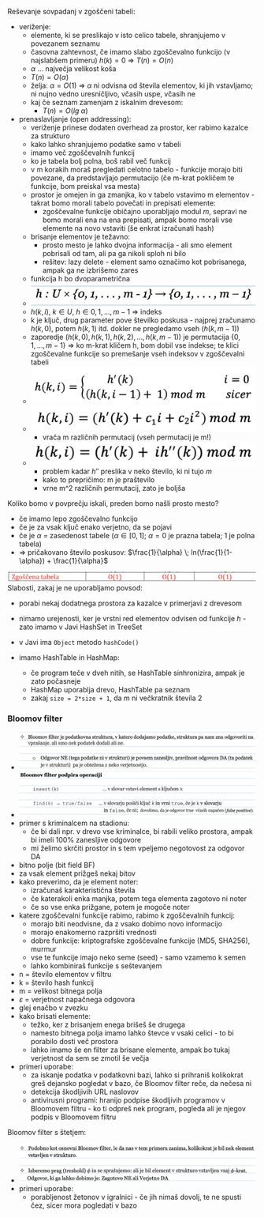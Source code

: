 Reševanje sovpadanj v zgoščeni tabeli:
- veriženje:
	- elemente, ki se preslikajo v isto celico tabele, shranjujemo v povezanem seznamu
	- časovna zahtevnost, če imamo slabo zgoščevalno funkcijo (v najslabšem primeru) $h(k) = 0$ => $T(n) = O(n)$
	- $\alpha$ ... največja velikost koša
	- $T(n) = O(\alpha)$
	- želja: $\alpha = O(1)$ => $\alpha$ ni odvisna od števila elementov, ki jih vstavljamo; ni nujno vedno uresničljivo, včasih uspe, včasih ne
	- kaj če seznam zamenjam z iskalnim drevesom:
		- $T(n) = O(lg \; \alpha)$
- prenaslavljanje (open addressing):
	- veriženje prinese dodaten overhead za prostor, ker rabimo kazalce za strukturo
	- kako lahko shranjujemo podatke samo v tabeli
	- imamo več zgoščevalnih funkcij
	- ko je tabela bolj polna, boš rabil več funkcij
	- v m korakih moraš pregledati celotno tabelo - funkcije morajo biti povezane, da predstavljajo permutacijo (če m-krat pokličem te funkcije, bom preiskal vsa mesta)
	- prostor je omejen in ga zmanjka, ko v tabelo vstavimo m elementov - takrat bomo morali tabelo povečati in prepisati elemente:
		- zgoščevalne funkcije običajno uporabljajo modul $m$, sepravi ne bomo morali ena na ena prepisati, ampak bomo morali vse elemente na novo vstaviti (še enkrat izračunati hash)
	- brisanje elementov je težavno:
		- prosto mesto je lahko dvojna informacija - ali smo element pobrisali od tam, ali pa ga nikoli sploh ni bilo
		- rešitev: lazy delete - element samo označimo kot pobrisanega, ampak ga ne izbrišemo zares
	- funkcija h bo dvoparametrična
	- ![400](../../Images3/Pasted%20image%2020250415085817.png)
	- $h(k, i)$, $k \in U$, $h \in {0, 1, ... , m-1}$ => indeks
	- k je ključ, drug parameter pove številko poskusa - najprej zračunamo $h(k,0)$, potem $h(k, 1)$ itd. dokler ne pregledamo vseh ($h(k, m-1)$)
	- zaporedje $(h(k,0), h(k,1), h(k,2), ... , h(k,m-1))$ je permutacija $\{0,1,...,m-1\}$ => ko m-krat kličem h, bom dobil vse indekse; te klici zgoščevalne funkcije so premešanje vseh indeksov v zgoščevalni tabeli
	- ![400](../../Images3/Pasted%20image%2020250415091914.png)
	- ![400](../../Images3/Pasted%20image%2020250415091933.png)
		- vrača m različnih permutacij (vseh permutacij je m!)
	- ![400](../../Images3/Pasted%20image%2020250415092006.png)
		- problem kadar $h''$ preslika v neko število, ki ni tujo $m$
		- kako to prepričimo: m je praštevilo
		- vrne m^2 različnih permutacij, zato je boljša

Koliko bomo v povprečju iskali, preden bomo našli prosto mesto?
- če imamo lepo zgoščevalno funkcijo
- če je za vsak ključ enako verjetno, da se pojavi
- če je $\alpha$ = zasedenost tabele ($\alpha \in [0,1]$; $\alpha = 0$ je prazna tabela; 1 je polna tabela)
- => pričakovano število poskusov: $\frac{1}{\alpha} \; ln(\frac{1}{1-\alpha}) + \frac{1}{\alpha}$

![500](../../Images3/Pasted%20image%2020250415093918.png)
Slabosti, zakaj je ne uporabljamo povsod:
- porabi nekaj dodatnega prostora za kazalce v primerjavi z drevesom
- nimamo urejenosti, ker je vrstni red elementov odvisen od funkcije $h$ - zato imamo v Javi HashSet in TreeSet

- v Javi ima `Object` metodo `hashCode()`
- imamo HashTable in HashMap:
	- če program teče v dveh nitih, se HashTable sinhronizira, ampak je zato počasneje
	- HashMap uporablja drevo, HashTable pa seznam
	- zakaj `size = 2*size + 1`, da m ni večkratnik števila 2

### Bloomov filter

- ![600](../../Images3/Pasted%20image%2020250415100754.png)
- ![600](../../Images3/Pasted%20image%2020250415100937.png)
- primer s kriminalcem na stadionu:
	- če bi dali npr. v drevo vse kriminalce, bi rabili veliko prostora, ampak bi imeli 100% zanesljive odgovore
	- mi želimo skrčiti prostor in s tem vpeljemo negotovost za odgovor DA
- bitno polje (bit field BF)
- za vsak element prižgeš nekaj bitov
- kako preverimo, da je element noter:
	- izračunaš karakteristična števila
	- če katerakoli enka manjka, potem tega elementa zagotovo ni noter
	- če so vse enka prižgane, potem je mogoče noter
- katere zgoščevalni funkcije rabimo, rabimo k zgoščevalnih funkcij:
	- morajo biti neodvisne, da z vsako dobimo novo informacijo
	- morajo enakomerno razpršiti vrednosti
	- dobre funkcije: kriptografske zgoščevalne funkcije (MD5, SHA256), murmur
	- vse te funkcije imajo neko seme (seed) - samo vzamemo k semen
	- lahko kombiniraš funkcije s seštevanjem
- n = število elementov v filtru
- k = število hash funkcij
- m = velikost bitnega polja
- $\varepsilon$ = verjetnost napačnega odgovora
- glej enačbo v zvezku
- kako brisati elemente:
	- težko, ker z brisanjem enega brišeš še drugega
	- namesto bitnega polja imamo lahko števce v vsaki celici - to bi porabilo dosti več prostora
	- lahko imamo še en filter za brisane elemente, ampak bo tukaj verjetnost da sem se zmotil še večja
- primeri uporabe:
	- za iskanje podatka v podatkovni bazi, lahko si prihraniš kolikokrat greš dejansko pogledat v bazo, če Bloomov filter reče, da nečesa ni
	- detekcija škodljivih URL naslovov
	- antivirusni programi: hranijo podpise škodljivih programov v Bloomovem filtru - ko ti odpreš nek program, pogleda ali je njegov podpis v Bloomovem filtru

Bloomov filter s štetjem:
- ![600](../../Images3/Pasted%20image%2020250415104354.png)
- primeri uporabe:
	- porabljenost žetonov v igralnici - če jih nimaš dovolj, te ne spusti čez, sicer mora pogledati v bazo